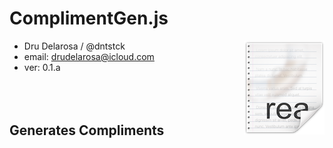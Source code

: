 # ComplimentGen.js

<img src="icon.png" align="right"/>

- Dru Delarosa / @dntstck
- email: drudelarosa@icloud.com
- ver: 0.1.a
<br><br><br><br>

## Generates Compliments
